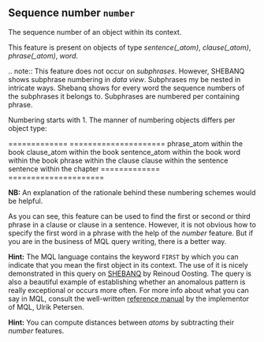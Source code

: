 Sequence number `number`
-------------------------------------------------

The sequence number of an object within its context.

This feature is present on objects of type *sentence(_atom)*, *clause(_atom)*, *phrase(_atom)*, *word*.


.. note::
    This feature does not occur on *subphrases*.
    However, SHEBANQ shows subphrase numbering in *data view*. 
    Subphrases my be nested in intricate ways. 
    Shebanq shows for every word the sequence numbers of the subphrases it belongs to.
    Subphrases are numbered per containing phrase.

Numbering starts with 1.
The manner of numbering objects differs per object type:

============= =====================
phrase_atom   within the book
clause_atom   within the book
sentence_atom within the book
word          within the book
phrase        within the clause
clause        within the sentence
sentence      within the chapter
============= =====================

**NB:**
An explanation of the rationale behind these numbering schemes would be helpful.

As you can see, this feature can be used to find the first or second or third phrase in a clause or clause in a sentence.
However, it is not obvious how to specify the first word in a phrase with the help of the *number* feature.
But if you are in the business of MQL query writing, there is a better way.

**Hint:**
The MQL language contains the keyword `FIRST` by which you can indicate that you mean the first object
in its context. The use of it is nicely demonstrated in this query on 
[SHEBANQ](https://shebanq.ancient-data.org/hebrew/query?id=519) by Reinoud Oosting. The query is also a beautiful
example of establishing whether an anomalous pattern is really exceptional or occurs more often.
For more info about what you can say in MQL, consult the well-written
[reference manual](https://shebanq.ancient-data.org/shebanq/static/docs/MQL-Query-Guide.pdf)
by the implementor of MQL, Ulrik Petersen.

**Hint:**
You can compute distances between *atoms* by subtracting their *number* features.
